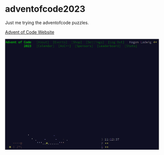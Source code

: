 # adventofcode2023
Just me trying the adventofcode puzzles.

[Advent of Code Website](https://adventofcode.com/2023)

![Picture of the adventofcode site](Thumbnail.png)
